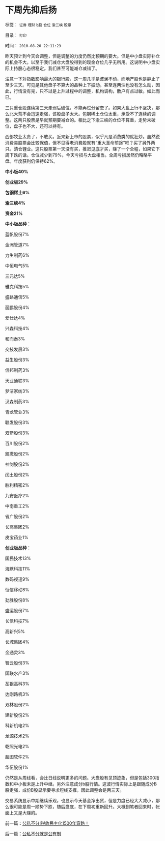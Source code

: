 # 下周先抑后扬

标签： `证券` `理财` `b股` `仓位` `渝三峡` `股票` 

目录： `打印`

时间： `2010-08-20 22:11:29`

昨天预计到今天会调整，但是调整的力度仍然比预期的要大。但是中小盘实际补仓的机会不大。以至于我们减仓大盘股得到的现金仓位几乎无所用。这说明中小盘实际上持股心态很稳定。我们甚至可能减仓减错了。

注意一下对指数影响最大的银行股，这一周几乎是波澜不动，而地产股也是静止了至少三天。可见是其他盘子不算大的品种上下振动。甚至连两油也没有怎么动，因此，行情没有完，只不过是上升过程中的调整，机构调构，散户有点过敏。如此而已。

三只重仓股连续第三天走弱后破位，不能再过分留恋了。如果大盘上行不坚决，那么北大荒不会迅速走强，该股盘子太大。包钢稀土仓位太重，承受不了连续的调整。这两只股票是早就预期要减仓的。相比之下渝三峡的仓位不算重，走势未破位，盘子也不大，还可以持有。

西部牧业太贵了，不敢买。近来新上市的股票，似乎凡是消费类的就狂炒。虽然说消费类股票会比较保值，但不见得老消费股就有“重大革命前途”吧？买了另外两只。清仓锂业。这只股票第一天没有买，推迟见底才买，赚了一个全程，如果它下周下跌的话。仓位减少到79%，今天亏损与大盘相当。全周亏损居然仍略略平盘。年度获利仍保持62%。

**中小板40%**

**创业板29%**

**包钢稀土6%**

**渝三峡4%**

**资金21%**

**中小板品种**：

蓝帆股份7%

金洲管道7%

力生制药6%

中恒电气5%

三元达5%

雅克科技5%

盛路通信5%

丽鹏股份4%

爱仕达4%

兴森科技4%

和而泰3%

交技发展3%

益生股份3%

信邦制药3%

天业通联3%

梦洁家纺3%

汉森制药3%

青龙管业3%

联发股份3%

双箭股份3%

百川股份2%

凯撒股份2%

神剑股份2%

闰土股份2%

胜利精密2%

九安医疗2%

中南重工2%

省广股份2%

长高集团2%

皮宝药业1%

**创业板品种**：

国民技术13%

海黓科技11%

数码视迅9%

恒信移动8%

劲胜股份8%

盛运股份7%

长信科技7%

高新兴5%

长城集团4%

金通灵3%

智云股份3%

国联水产3%

荃银高科3%

达刚路机3%

双林股份2%

建新股份2%

科新机电2%

龙源技术2%

乾照光电2%

超图软件2%

华伍股份1%

仍然是从周线看，会比日线说明更多的问题。大盘股有见顶迹象，但是包括300指数和中小板未是上升中继。另外注意成分b股行情。这波行情实际上是跟随成分B股走强，成份B股显示要寻求短线支撑，因此调整会是两三天。

交易系统显示中期继续乐观，也显示今天基金净出货，但是力度已经大大减小，那么很可能是周一顺势下跌，随后盘底，在下周初重新回升。大概到笔者回来时，帐面上又是大赚的。



前一篇：[公私不分!税收民主化1500年弯路！](../../../2010/8/20/公私不分!税收民主化1500年弯路！.md)

后一篇：[公私不分就是公有制](../../../2010/8/20/公私不分就是公有制.md)